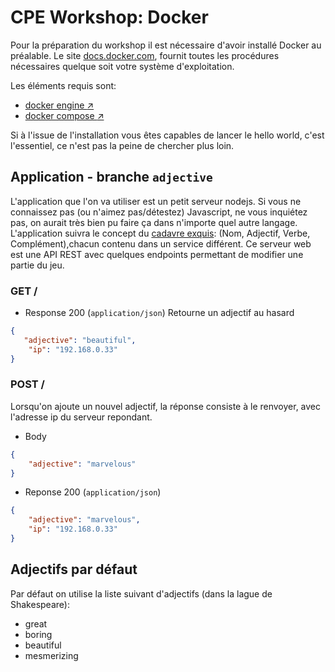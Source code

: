 # CPE Workshop: Docker

Pour la préparation du workshop il est nécessaire d'avoir installé Docker au préalable.
Le site [docs.docker.com](https://docs.docker.com), fournit toutes les procédures nécessaires
quelque soit votre système d'exploitation.

Les éléments requis sont:
* [docker engine :arrow_upper_right:](https://docs.docker.com/engine/installation/) 
* [docker compose :arrow_upper_right:](https://docs.docker.com/compose/install/)

Si à l'issue de l'installation vous êtes capables de lancer le hello world, c'est l'essentiel, ce 
n'est pas la peine de chercher plus loin.

## Application - branche `adjective`

L'application que l'on va utiliser est un petit serveur nodejs. Si vous ne connaissez pas
(ou n'aimez pas/détestez) Javascript, ne vous inquiétez pas, on aurait très bien pu faire ça dans
n'importe quel autre langage.
L'application suivra le concept du [cadavre exquis][cadavre-exquis-wiki]: (Nom, Adjectif, Verbe,
Complément),chacun contenu dans un service différent.
Ce serveur web est une API REST avec quelques endpoints permettant de modifier une partie du jeu.

[cadavre-exquis-wiki]: https://www.wikiwand.com/fr/Cadavre_exquis_(jeu)

### GET /

+ Response 200 (`application/json`)
Retourne un adjectif au hasard

```json
{
   "adjective": "beautiful",
    "ip": "192.168.0.33"
}
```

### POST /

Lorsqu'on ajoute un nouvel adjectif, la réponse consiste à le renvoyer, avec l'adresse
ip du serveur repondant.

+ Body
```json
{
    "adjective": "marvelous"
}
```

+ Reponse 200 (`application/json`)
```json
{
    "adjective": "marvelous",
    "ip": "192.168.0.33"
}
```

## Adjectifs par défaut

Par défaut on utilise la liste suivant d'adjectifs (dans la lague de Shakespeare):

+ great
+ boring
+ beautiful
+ mesmerizing
